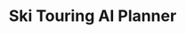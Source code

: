 ---
title: Ski Touring AI Planner
emoji: 🗺️⛷️
colorFrom: white
colorTo: blue
sdk: gradio
app_file: app.py
pinned: false
---